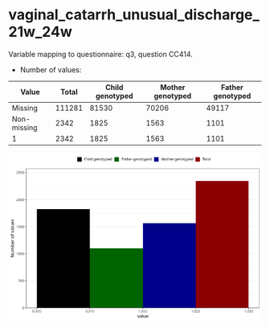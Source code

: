 # vaginal_catarrh_unusual_discharge_21w_24w
Variable mapping to questionnaire: q3, question CC414.
- Number of values:

| Value | Total | Child genotyped | Mother genotyped | Father genotyped |
| ----- | ----- | --------------- | ---------------- | ---------------- |
| Missing | 111281 | 81530 | 70206 | 49117 |
| Non-missing | 2342 | 1825 | 1563 | 1101 |
| 1 | 2342 | 1825 | 1563 | 1101 |



![](vaginal_catarrh_unusual_discharge_21w_24w_n.png)



